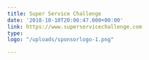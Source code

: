```yaml
---
title: Super Service Challenge
date: '2018-10-10T20:06:47.000+00:00'
link: https://www.superservicechallenge.com
type: 
logo: "/uploads/sponsorlogo-1.png"

---
```


